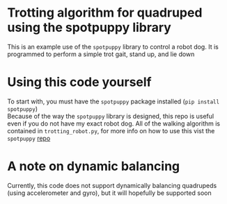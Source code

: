 # Trotting algorithm for quadruped using the spotpuppy library
This is an example use of the `spotpuppy` library to control a robot dog. It is programmed to perform a simple trot gait, stand up, and lie down
# Using this code yourself
To start with, you must have the `spotpuppy` package installed (`pip install spotpuppy`) \
Because of the way the `spotpuppy` library is designed, this repo is useful even if you do not have my exact robot dog. All of the walking algorithm is contained in `trotting_robot.py`, for more info on how to use this vist the `spotpuppy` [repo](https://github.com/JoshPattman/spotpuppy)
# A note on dynamic balancing
Currently, this code does not support dynamically balancing quadrupeds (using accelerometer and gyro), but it will hopefully be supported soon
